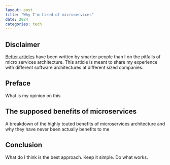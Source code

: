 ```yaml
---
layout: post
title: "Why I'm tired of microservices"
date: 2024
categories: tech
---
```


## Disclaimer

[Better articles](https://renegadeotter.com/2023/09/10/death-by-a-thousand-microservices.html) have been written by smarter people than I on the pitfalls of micro services architecture. This article is meant to share my experience with different software architectures at different sized companies.

## Preface

What is my opinion on this

## The supposed benefits of microservices

A breakdown of the highly touted benefits of microservices architecture and why they have never been actually benefits to me

## Conclusion

What do I think is the best approach. Keep it simple. Do what works.
